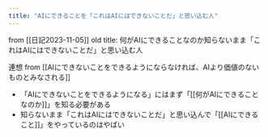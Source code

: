```yaml
---
title: "AIにできることを「これはAIにはできないことだ」と思い込む人"
---
```


from [[日記2023-11-05]]
old title: 何がAIにできることなのか知らないまま「これはAIにはできないことだ」と思い込む人

連想 from [[AIにできないことをできるようにならなければ、AIより価値のないものとみなされる]]
- 「AIにできないことをできるようになる」にはまず「[[何がAIにできることなのか]]」を知る必要がある
- 知らないまま「これはAIにはできないことだ」と思い込んで「[[AIにできること]]」をやっているのはやばい


